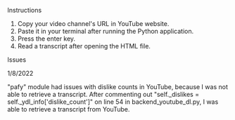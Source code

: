 Instructions 

1. Copy your video channel's URL in YouTube website.
2. Paste it in your terminal after running the Python application. 
3. Press the enter key.
4. Read a transcript after opening the HTML file.

Issues

1/8/2022

"pafy" module had issues with dislike counts in YouTube, because I was not able to retrieve a transcript. After commenting out "self._dislikes = self._ydl_info['dislike_count']" on line 54 in backend_youtube_dl.py, I was able to retrieve a transcript from YouTube.

